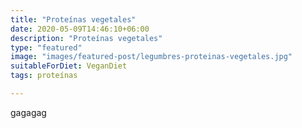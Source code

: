 ```yaml
---
title: "Proteínas vegetales"
date: 2020-05-09T14:46:10+06:00
description: "Proteínas vegetales"
type: "featured"
image: "images/featured-post/legumbres-proteinas-vegetales.jpg"
suitableForDiet: VeganDiet
tags: proteínas

---
```

gagagag
